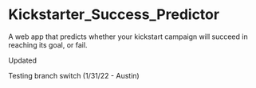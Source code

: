 # Kickstarter_Success_Predictor
A web app that predicts whether your kickstart campaign will succeed in reaching its goal, or fail.

Updated

Testing branch switch (1/31/22 - Austin)